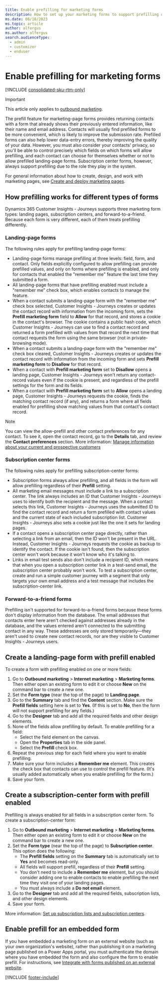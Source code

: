 ```yaml
---
title: Enable prefilling for marketing forms
description: How to set up your marketing forms to support prefilling of form fields for returning contacts in Dynamics 365 Customer Insights - Journeys.
ms.date: 08/18/2023
ms.topic: article
author: alfergus
ms.author: alfergus
search.audienceType: 
  - admin
  - customizer
  - enduser
---
```


# Enable prefilling for marketing forms

[!INCLUDE [consolidated-sku-rtm-only](./includes/consolidated-sku-rtm-only.md)]

> [!IMPORTANT]
> This article only applies to [outbound marketing](/dynamics365/marketing/user-guide).

The prefill feature for marketing-page forms provides returning contacts with a form that already shows their previously entered information, like their name and email address. Contacts will usually find prefilled forms to be more convenient, which is likely to improve the submission rate. Prefilled forms can also help lower data-entry errors, thereby improving the quality of your data. However, you must also consider your contacts' privacy, so you'll be able to control precisely which fields on which forms will allow prefilling, and each contact can choose for themselves whether or not to allow prefilled landing-page forms. Subscription center forms, however, always support prefilling due to the role they play in the system.

For general information about how to create, design, and work with marketing pages, see [Create and deploy marketing pages](create-deploy-marketing-pages.md).

## How prefilling works for different types of forms

Dynamics 365 Customer Insights - Journeys supports three marketing form types: landing pages, subscription centers, and forward-to-a-friend. Because each form is very different, each of them treats prefilling differently.

### Landing-page forms

The following rules apply for prefilling landing-page forms:

- Landing-page forms manage prefilling at three levels: field, form, and contact. Only fields explicitly configured to allow prefilling can provide prefilled values, and only on forms where prefilling is enabled, and only for contacts that enabled the "remember me" feature the last time they submitted a form.
- All landing-page forms that have prefilling enabled must include a "remember me" check box, which enables contacts to manage the feature.
- When a contact submits a landing-page form with the "remember me" check box selected, Customer Insights - Journeys creates or updates the contact record with information from the incoming form, sets the **Prefill marketing form** field to **Allow** for that record,  and stores a cookie in the contact's browser. The cookie contains a public hash code, which Customer Insights - Journeys can use to find a contact record and returned a form prefilled with values from that record the next time that contact requests the form using the same browser (not in private-browsing mode).
- When a contact submits a landing-page form with the "remember me" check box cleared, Customer Insights - Journeys creates or updates the contact record with information from the incoming form and sets **Prefill marketing form** to **Disallow** for that record.
- When a contact with **Prefill marketing form** set to **Disallow** opens a landing page, Customer Insights - Journeys won't return any contact-record values even if the cookie is present, and regardless of the prefill settings for the form and its fields.
- When a contact with **Prefill marketing form** set to **Allow** opens a landing page, Customer Insights - Journeys requests the cookie, finds the matching contact record (if any), and returns a form where all fields enabled for prefilling show matching values from that contact's contact record.

> [!NOTE]
> You can view the allow-prefill and other contact preferences for any contact. To see it, open the contact record, go to the **Details** tab, and review the **Contact preferences** section. More information: [Manage information about your current and prospective customers](manage-customer-information.md)

### Subscription center forms

The following rules apply for prefilling subscription-center forms:

- Subscription forms always allow prefilling, and all fields in the form will allow prefilling regardless of their **Prefill** setting.
- All marketing email messages must include a link to a subscription center. The link always includes an ID that Customer Insights - Journeys uses to identify both the recipient and the message. When a contact selects this link, Customer Insights - Journeys uses the submitted ID to find the contact record and return a form prefilled with contact values and the current state of each included subscription list. Customer Insights - Journeys also sets a cookie just like the one it sets for landing pages.
- If a contact opens a subscription center page directly, rather than selecting a link from an email, then the ID won't be present in the URL. Instead, Customer Insights - Journeys requests the cookie as backup to identify the contact. If the cookie isn't found, then the subscription center won't work because it won't know who it's talking to.
- Links in email test sends also don't include a recipient ID, which means that when you open a subscription center link in a test-send email, the subscription center probably won't work. To test a subscription center, create and run a simple customer journey with a segment that only targets your own email address and a test message that includes the subscription-center link.

### Forward-to-a-friend forms

Prefilling isn't supported for forward-to-a-friend forms because these forms don't display information from the database. The email addresses that contacts enter here aren't checked against addresses already in the database, and the values entered aren't connected to the submitting contact in any way. These addresses are only stored temporarily&mdash;they aren't used to create new contact records, nor are they visible to Customer Insights - Journeys users.

## Create a landing-page form with prefill enabled

To create a form with prefilling enabled on one or more fields:

1. Go to **Outbound marketing** > **Internet marketing** > **Marketing forms**. Then either open an existing form to edit it or choose **New** on the command bar to create a new one.
1. Set the **Form type** (near the top of the page) to **Landing page**.
1. Go to the **Summary** tab and find the **Content** section. Make sure the **Prefill fields** setting here is set to **Yes**. (If this is set to **No**, then the form will not support prefilling for any fields.)
1. Go to the **Designer** tab and add all the required fields and other design elements.
1. None of the fields allow prefilling by default. To enable prefilling for a field:
    - Select the field element on the canvas.
    - Open the **Properties** tab in the side panel.
    - Select the **Prefill** check box.
1. Repeat the previous step for each field where you want to enable prefilling.
1. Make sure your form includes a **Remember me** element. This creates the check box that contacts can use to control the prefill feature. (It's usually added automatically when you enable prefilling for the form.)
1. Save your form.

## Create a subscription-center form with prefill enabled

Prefilling is always enabled for all fields in a subscription center form. To create a subscription-center form:

1. Go to **Outbound marketing** > **Internet marketing** > **Marketing forms**. Then either open an existing form to edit it or choose **New** on the command bar to create a new one.
1. Set the **Form type** (near the top of the page) to **Subscription center**. This option does the following:
   - The **Prefill fields** setting on the **Summary** tab is automatically set to **Yes** and becomes read-only.
   - All fields will support prefill, regardless of their **Prefill** setting.
   - You don't need to include a **Remember me** element, but you should consider adding one to enable contacts to enable prefilling the next time they visit one of your landing pages.
   - You must always include a **Do not email** element.
1. Go to the **Designer** tab and add all the required fields, subscription lists, and other design elements.
1. Save your form.

More information: [Set up subscription lists and subscription centers](set-up-subscription-center.md).

## Enable prefill for an embedded form

If you have embedded a marketing form on an external website (such as your own organization's website), rather than publishing it on a marketing page published on a Power Apps portal, you must authenticate the domain where you have embedded the form and also configure the form to enable prefill. For instructions, see [Integrate with forms published on an external website](embed-forms.md).

[!INCLUDE [footer-include](./includes/footer-banner.md)]
